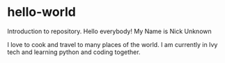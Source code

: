 # hello-world
Introduction to repository. 
Hello everybody! My Name is Nick Unknown

I love to cook and travel to many places of the world. I am currently in Ivy tech and learning python and coding together. 
